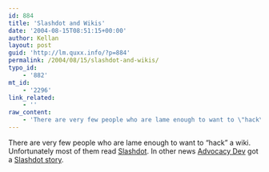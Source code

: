 ```yaml
---
id: 884
title: 'Slashdot and Wikis'
date: '2004-08-15T08:51:15+00:00'
author: Kellan
layout: post
guid: 'http://lm.quxx.info/?p=884'
permalink: /2004/08/15/slashdot-and-wikis/
typo_id:
    - '882'
mt_id:
    - '2296'
link_related:
    - ''
raw_content:
    - 'There are very few people who are lame enough to want to \"hack\" a wiki.  Unfortunately most of them read <a href=\"http://slashdot.org/\">Slashdot</a>.  In other news <a href=\"http://advocacydev.org/\">Advocacy Dev</a> got a <a href=\"http://developers.slashdot.org/developers/04/08/15/0158229.shtml?tid=185&tid=8&tid=17&tid=218\">Slashdot story</a>.'
---
```


There are very few people who are lame enough to want to “hack” a wiki. Unfortunately most of them read [Slashdot](http://slashdot.org/). In other news [Advocacy Dev](http://advocacydev.org/) got a [Slashdot story](http://developers.slashdot.org/developers/04/08/15/0158229.shtml?tid=185&tid=8&tid=17&tid=218).